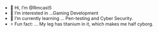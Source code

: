 - 👋 Hi, I’m @Rmcast5
- 👀 I’m interested in ...Gaming Development 
- 🌱 I’m currently learning ... Pen-testing and Cyber Security.
- ⚡ Fun fact: ... My leg has titanium in it, which makes me half cyborg.

<!---
Rmcast5/Rmcast5 is a ✨ special ✨ repository because its `README.md` (this file) appears on your GitHub profile.
You can click the Preview link to take a look at your changes.
--->
